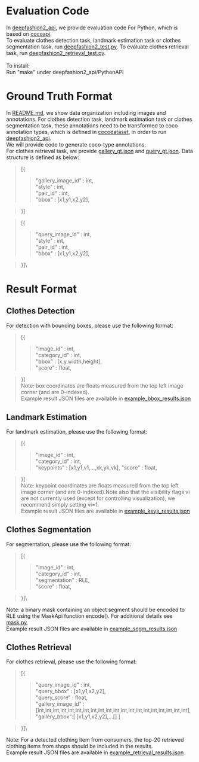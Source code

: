 # Evaluation Code
In [deepfashion2_api](https://github.com/switchablenorms/DeepFashion2/tree/master/deepfashion2_api), we provide evaluation code
For Python, which is based on [cocoapi](https://github.com/cocodataset/cocoapi).\
To evaluate clothes detection task, landmark estimation task or clothes segmentation task, run [deepfashion2_test.py](https://github.com/switchablenorms/DeepFashion2/blob/master/deepfashion2_api/PythonAPI/deepfashion2_test.py). To evaluate
clothes retrieval task, run [deepfashion2_retrieval_test.py](https://github.com/switchablenorms/DeepFashion2/blob/master/deepfashion2_api/PythonAPI/deepfashion2_retrieval_test.py).\
\
To install:\
Run "make" under deepfashion2_api/PythonAPI
# Ground Truth Format
In [README.md](https://github.com/switchablenorms/DeepFashion2/blob/master/README.md), we show data organization including 
images and annotations. For clothes detection task, landmark estimation task or clothes segmentation task, these annotations need to be transformed to coco annotation types, which is defined in [cocodataset](
http://cocodataset.org/#format-data), in order to run [deepfashion2_api](https://github.com/switchablenorms/DeepFashion2/tree/master/deepfashion2_api). \
We will provide code to generate coco-type annotations.\
For clothes retrieval task, we provide [gallery_gt.json](https://github.com/switchablenorms/DeepFashion2/blob/master/evaluation/gallery_gt.json) and [query_gt.json](https://github.com/switchablenorms/DeepFashion2/blob/master/evaluation/query_gt.json). Data structure is defined as below:
>[{
>>"gallery_image_id" : int,\
>>"style" : int,\
>>"pair_id" : int,\
>>"bbox" : [x1,y1,x2,y2],


>}]

>[{
>>"query_image_id" : int,\
>>"style" : int,\
>>"pair_id" : int,\
>>"bbox" : [x1,y1,x2,y2],


>}]\

# Result Format
## Clothes Detection
For detection with bounding boxes, please use the following format:
>[{
>>"image_id" : int,\
>>"category_id" : int,\
>>"bbox" : [x,y,width,height],\
>>"score" : float,

>}]\
Note: box coordinates are floats measured from the top left image corner (and are 0-indexed).\
Example result JSON files are available in [example_bbox_results.json](https://github.com/switchablenorms/DeepFashion2/blob/master/evaluation/example/example_bbox_results.json)

## Landmark Estimation
For landmark estimation, please use the following format:
>[{
>>"image_id" : int,\
>>"category_id" : int,\
>>"keypoints" : [x1,y1,v1,...,xk,yk,vk],
>>"score" : float,

>}]\
Note: keypoint coordinates are floats measured from the top left image corner (and are 0-indexed).Note also that the visibility flags vi are not currently used (except for controlling visualization), we recommend simply setting vi=1.\
Example result JSON files are available in [example_keys_results.json](https://github.com/switchablenorms/DeepFashion2/blob/master/evaluation/example/example_keys_results.json)



## Clothes Segmentation
For segmentation, please use the following format:
>[{
>>"image_id" : int,\
>>"category_id" : int,\
>>"segmentation" : RLE,\
>>"score" : float,

>}]\

Note: a binary mask containing an object segment should be encoded to RLE using the MaskApi function encode(). For additional details see [mask.py](https://github.com/switchablenorms/DeepFashion2/blob/master/deepfashion2_api/PythonAPI/pycocotools/mask.py). \
Example result JSON files are available in [example_segm_results.json](https://github.com/switchablenorms/DeepFashion2/blob/master/evaluation/example/example_segm_results.json)


## Clothes Retrieval
For clothes retrieval, please use the following format:
>[{
>>"query_image_id" : int,\
>>"query_bbox" : [x1,y1,x2,y2],\
>>"query_score" : float,\
>>"gallery_image_id" : [int,int,int,int,int,int,int,int,int,int,int,int,int,int,int,int,int,int,int,int],\
>>"gallery_bbox":[ [x1,y1,x2,y2],...[] ]

>}]\

Note: For a detected clothing item from consumers, the top-20 retrieved clothing items from shops should be included in the 
results.\
Example result JSON files are available in [example_retrieval_results.json](https://github.com/switchablenorms/DeepFashion2/blob/master/evaluation/example/example_retrieval_results.json)

